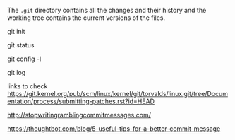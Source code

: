 The `.git` directory contains all the changes and their history and the working tree contains the current versions of the files.


git init

git status


git config -l

git log


links to check
https://git.kernel.org/pub/scm/linux/kernel/git/torvalds/linux.git/tree/Documentation/process/submitting-patches.rst?id=HEAD

http://stopwritingramblingcommitmessages.com/

https://thoughtbot.com/blog/5-useful-tips-for-a-better-commit-message


